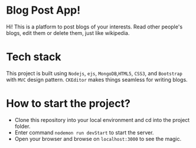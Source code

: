 # Blog Post App!

Hi! This is a platform to post blogs of your interests. Read other people's blogs, edit them or delete them, just like wikipedia. 

# Tech stack
This project is built using `Nodejs`, `ejs`, `MongoDB`,`HTML5`, `CSS3`, and `Bootstrap` with `MVC` design pattern. `CKEditor` makes things seamless for writing blogs.

# How to start the project?
- Clone this repository into your local environment and cd into the project folder.
- Enter command `nodemon run devStart` to start the server.
- Open your browser and browse on `localhost:3000` to see the magic.
